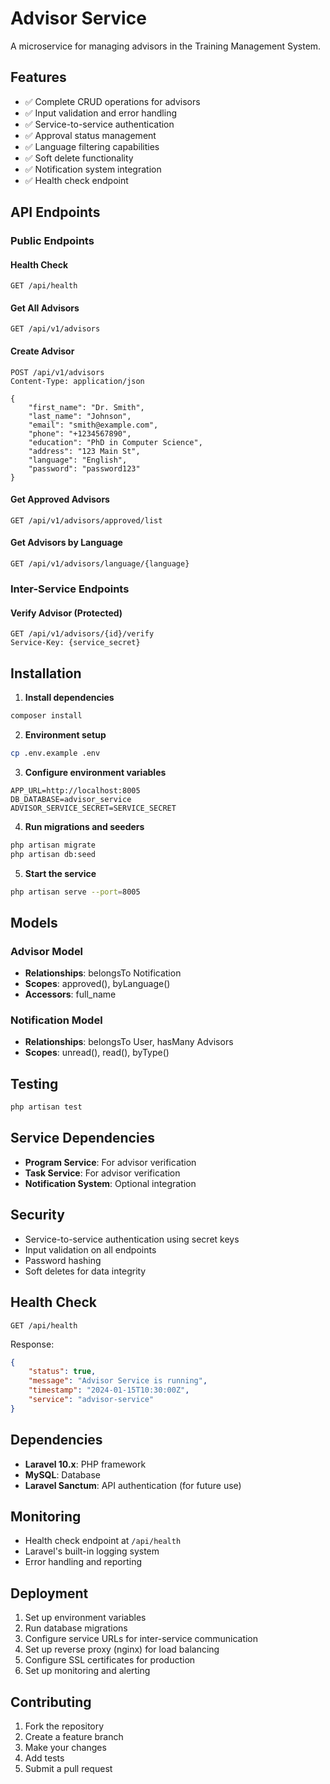 # Advisor Service

A microservice for managing advisors in the Training Management System.

## Features

- ✅ Complete CRUD operations for advisors
- ✅ Input validation and error handling
- ✅ Service-to-service authentication
- ✅ Approval status management
- ✅ Language filtering capabilities
- ✅ Soft delete functionality
- ✅ Notification system integration
- ✅ Health check endpoint

## API Endpoints

### Public Endpoints

#### Health Check
```http
GET /api/health
```

#### Get All Advisors
```http
GET /api/v1/advisors
```

#### Create Advisor
```http
POST /api/v1/advisors
Content-Type: application/json

{
    "first_name": "Dr. Smith",
    "last_name": "Johnson",
    "email": "smith@example.com",
    "phone": "+1234567890",
    "education": "PhD in Computer Science",
    "address": "123 Main St",
    "language": "English",
    "password": "password123"
}
```

#### Get Approved Advisors
```http
GET /api/v1/advisors/approved/list
```

#### Get Advisors by Language
```http
GET /api/v1/advisors/language/{language}
```

### Inter-Service Endpoints

#### Verify Advisor (Protected)
```http
GET /api/v1/advisors/{id}/verify
Service-Key: {service_secret}
```

## Installation

1. **Install dependencies**
```bash
composer install
```

2. **Environment setup**
```bash
cp .env.example .env
```

3. **Configure environment variables**
```env
APP_URL=http://localhost:8005
DB_DATABASE=advisor_service
ADVISOR_SERVICE_SECRET=SERVICE_SECRET
```

4. **Run migrations and seeders**
```bash
php artisan migrate
php artisan db:seed
```

5. **Start the service**
```bash
php artisan serve --port=8005
```

## Models

### Advisor Model
- **Relationships**: belongsTo Notification
- **Scopes**: approved(), byLanguage()
- **Accessors**: full_name

### Notification Model
- **Relationships**: belongsTo User, hasMany Advisors
- **Scopes**: unread(), read(), byType()

## Testing

```bash
php artisan test
```

## Service Dependencies

- **Program Service**: For advisor verification
- **Task Service**: For advisor verification
- **Notification System**: Optional integration

## Security

- Service-to-service authentication using secret keys
- Input validation on all endpoints
- Password hashing
- Soft deletes for data integrity

## Health Check

```http
GET /api/health
```

Response:
```json
{
    "status": true,
    "message": "Advisor Service is running",
    "timestamp": "2024-01-15T10:30:00Z",
    "service": "advisor-service"
}
```

## Dependencies

- **Laravel 10.x**: PHP framework
- **MySQL**: Database
- **Laravel Sanctum**: API authentication (for future use)

## Monitoring

- Health check endpoint at `/api/health`
- Laravel's built-in logging system
- Error handling and reporting

## Deployment

1. Set up environment variables
2. Run database migrations
3. Configure service URLs for inter-service communication
4. Set up reverse proxy (nginx) for load balancing
5. Configure SSL certificates for production
6. Set up monitoring and alerting

## Contributing

1. Fork the repository
2. Create a feature branch
3. Make your changes
4. Add tests
5. Submit a pull request